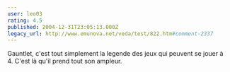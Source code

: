```yaml
---
user: leo03
rating: 4.5
published: 2004-12-31T23:05:13.000Z
legacy_url: http://www.emunova.net/veda/test/822.htm#comment-2337
---
```

Gauntlet, c'est tout simplement la legende des jeux qui peuvent se jouer à 4\. C'est là qu'il prend tout son ampleur.